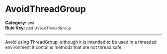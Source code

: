 # AvoidThreadGroup
**Category:** `pmd`<br/>
**Rule Key:** `pmd:AvoidThreadGroup`<br/>


-----

Avoid using ThreadGroup; although it is intended to be used in a threaded environment it contains methods that are not thread safe.
